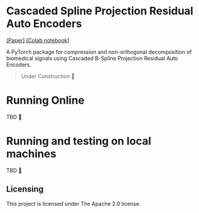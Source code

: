 
# Cascaded Spline Projection Residual Auto Encoders

[[Paper]](https://cinc.org/2022/Program/accepted/49_Preprint.pdf) [[Colab notebook]]()


A PyTorch package for compression and non-orthogonal decomposition of biomedical signals using Cascaded B-Spline Projection Residual Auto Encoders.

> Under Construction :construction:


# Running Online

TBD :construction:

# Running and testing on local machines

TBD :construction:

## Licensing
This project is licensed under The Apache 2.0 license.

